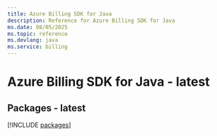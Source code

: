 ```yaml
---
title: Azure Billing SDK for Java
description: Reference for Azure Billing SDK for Java
ms.date: 08/05/2025
ms.topic: reference
ms.devlang: java
ms.service: billing
---
```

# Azure Billing SDK for Java - latest
## Packages - latest
[!INCLUDE [packages](billing-index.md)]